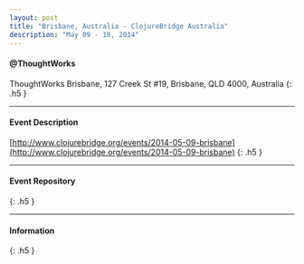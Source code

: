 ```yaml
---
layout: post
title: "Brisbane, Australia - ClojureBridge Australia"
description: "May 09 - 10, 2014"
---
```


#### @ThoughtWorks

ThoughtWorks Brisbane, 127 Creek St #19, Brisbane, QLD 4000, Australia
{: .h5 }

---

#### Event Description

[http://www.clojurebridge.org/events/2014-05-09-brisbane](http://www.clojurebridge.org/events/2014-05-09-brisbane)
{: .h5 }

---

#### Event Repository

{: .h5 }

---

#### Information

{: .h5 }